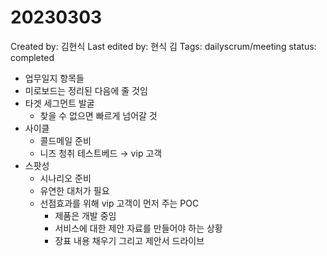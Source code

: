 # 20230303

Created by: 김현식
Last edited by: 현식 김
Tags: dailyscrum/meeting
status: completed

- 업무일지 항목들
- 미로보드는 정리된 다음에 줄 것임
- 타겟 세그먼트 발굴
    - 찾을 수 없으면 빠르게 넘어갈 것
- 사이클
    - 콜드메일 준비
    - 니즈 청취 테스트베드 → vip 고객
- 스팟성
    - 시나리오 준비
    - 유연한 대처가 필요
    - 선점효과를 위해 vip 고객이 먼저 주는 POC
        - 제품은 개발 중임
        - 서비스에 대한 제안 자료를 만들어야 하는 상황
        - 장표 내용 채우기 그리고 제안서 드라이브